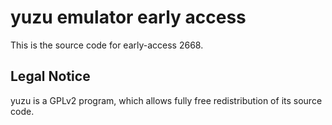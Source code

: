 yuzu emulator early access
=============

This is the source code for early-access 2668.

## Legal Notice

yuzu is a GPLv2 program, which allows fully free redistribution of its source code.